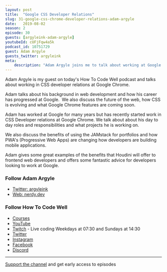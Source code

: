 ```yaml
---
layout: post
title:  "Google CSS Developer Relations"
slug: 31-google-css-chrome-developer-relations-adam-argyle
date:   2019-08-02
season: 2
episode: 30
guests: [argyleink-adam-argyle]
youtubeId: cUFjFqw4a5k
podcast_id: 10751729
guest: Adam Argyle
guests_twitter: argyleink
meta:
    description: "Adam Argyle joins me to talk about working at Google and CSS Developer Relations in today's How To Code Well podcast"
---
```


Adam Argyle is my guest on today's How To Code Well podcast and talks about working in CSS developer relations at Google Chrome.

Adam talks about his background in web development and how his career has progressed at Google.  We also discuss the future of the web, how CSS is evolving and what Google Chrome features are coming soon.

Adam has worked at Google for many years but has recently started work in CSS Developer relations at Google Chrome. We talk about about his day to day roles and responsibilities and what projects he is working on.

We also discuss the benefits of using the JAMstack for portfolios and how PWA's (Progressive Web Apps) are changing how developers are building mobile applications. 

Adam gives some great examples of the benefits that Houdini will offer to frontend web developers and offers some fantastic advice for developers looking to work at Google.


### Follow Adam Argyle
- [Twitter: argyleink](https://twitter.com/argyleink)
- [Web: nerdy.dev](https://nerdy.dev)

### Follow How To Code Well
- [Courses](http://howtocodewell.net)
- [YouTube](http://youtube.com/howtocodewell)
- [Twitch](http://twitch.tv/howtocodewell) - Live coding Weekdays at 07:30 and Sundays at 14:30
- [Twitter](https://twitter.com/howtocodewell)
- [Instagram](http://instagram.com/howtocodewell/)
- [Facebook](http://facebook.com/howtocodewell/)
- [Discord](http://howtocodewell.net/discord)

-------------------------------

[Support the channel](https://www.patreon.com/howToCodeWell) and get early access to episodes
